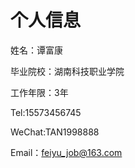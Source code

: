个人信息
=========
姓名：谭富康 
  
毕业院校：湖南科技职业学院  
  
工作年限：3年  
  
Tel:15573456745      
  
WeChat:TAN1998888           
  
Email：feiyu_job@163.com        
